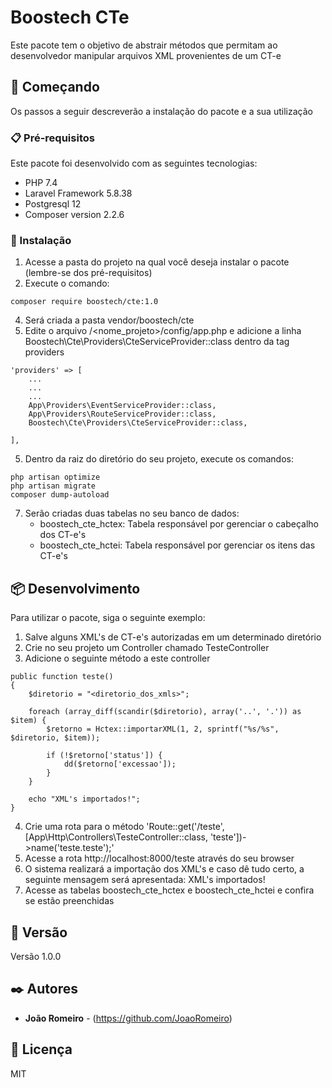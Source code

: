 # Boostech CTe

Este pacote tem o objetivo de abstrair métodos que permitam ao desenvolvedor manipular arquivos XML provenientes de um CT-e

## 🚀 Começando

Os passos a seguir descreverão a instalação do pacote e a sua utilização

### 📋 Pré-requisitos

Este pacote foi desenvolvido com as seguintes tecnologias:
- PHP 7.4
- Laravel Framework 5.8.38
- Postgresql 12
- Composer version 2.2.6

### 🔧 Instalação

1) Acesse a pasta do projeto na qual você deseja instalar o pacote (lembre-se dos pré-requisitos)
2) Execute o comando:
```
composer require boostech/cte:1.0
```
4) Será criada a pasta vendor/boostech/cte
5) Edite o arquivo /<nome_projeto>/config/app.php e adicione a linha Boostech\Cte\Providers\CteServiceProvider::class dentro da tag providers
```
'providers' => [
    ...
    ...
    ...
    App\Providers\EventServiceProvider::class,
    App\Providers\RouteServiceProvider::class,
    Boostech\Cte\Providers\CteServiceProvider::class,

],
```
5) Dentro da raiz do diretório do seu projeto, execute os comandos:
```
php artisan optimize
php artisan migrate
composer dump-autoload

```
7) Serão criadas duas tabelas no seu banco de dados:
    - boostech_cte_hctex: Tabela responsável por gerenciar o cabeçalho dos CT-e's
    - boostech_cte_hctei: Tabela responsável por gerenciar os itens das CT-e's

## 📦 Desenvolvimento

Para utilizar o pacote, siga o seguinte exemplo:

1) Salve alguns XML's de CT-e's autorizadas em um determinado diretório
2) Crie no seu projeto um Controller chamado TesteController
3) Adicione o seguinte método a este controller
```
public function teste()
{
    $diretorio = "<diretorio_dos_xmls>";

    foreach (array_diff(scandir($diretorio), array('..', '.')) as $item) {
        $retorno = Hctex::importarXML(1, 2, sprintf("%s/%s", $diretorio, $item));

        if (!$retorno['status']) {
            dd($retorno['excessao']);
        }
    }

    echo "XML's importados!";
}
```
4) Crie uma rota para o método
    'Route::get('/teste', [App\Http\Controllers\TesteController::class, 'teste'])->name('teste.teste');'
5) Acesse a rota http://localhost:8000/teste através do seu browser
6) O sistema realizará a importação dos XML's e caso dê tudo certo, a seguinte mensagem será apresentada: XML's importados!
7) Acesse as tabelas boostech_cte_hctex e boostech_cte_hctei e confira se estão preenchidas

## 📌 Versão

Versão 1.0.0

## ✒️ Autores

* **João Romeiro** - (https://github.com/JoaoRomeiro)

## 📄 Licença

MIT
